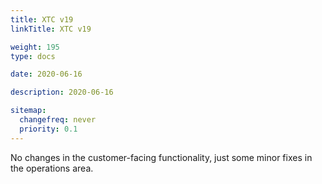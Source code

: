 ```yaml
---
title: XTC v19
linkTitle: XTC v19

weight: 195
type: docs

date: 2020-06-16

description: 2020-06-16

sitemap:
  changefreq: never
  priority: 0.1
---
```


No changes in the customer-facing functionality, just some minor fixes in the operations area.

